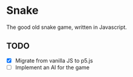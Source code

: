 # Snake
The good old snake game, written in Javascript.

TODO
----
- [x] Migrate from vanilla JS to p5.js
- [ ] Implement an AI for the game
